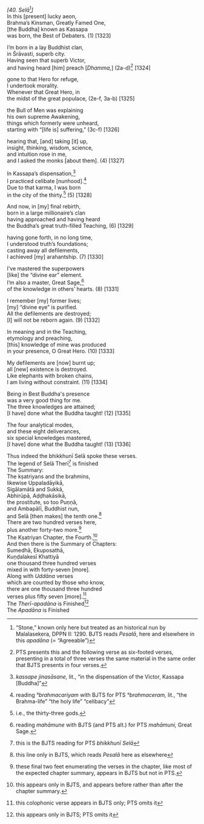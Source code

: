 *\[40. Selā*[^1]*\]*  
In this \[present\] lucky aeon,  
Brahma’s Kinsman, Greatly Famed One,  
\[the Buddha\] known as Kassapa  
was born, the Best of Debaters. (1) \[1323\]

I’m born in a lay Buddhist clan,  
in Śrāvasti, superb city.  
Having seen that superb Victor,  
and having heard \[him\] preach \[*Dhamma,*\] (2a-d)[^2] \[1324\]

gone to that Hero for refuge,  
I undertook morality.  
Whenever that Great Hero, in  
the midst of the great populace, (2e-f, 3a-b) \[1325\]

the Bull of Men was explaining  
his own supreme Awakening,  
things which formerly were unheard,  
starting with “\[life is\] suffering,” (3c-f) \[1326\]

hearing that, \[and\] taking \[it\] up,  
insight, thinking, wisdom, science,  
and intuition rose in me,  
and I asked the monks \[about them\]. (4) \[1327\]

In Kassapa’s dispensation,[^3]  
I practiced celibate \[nunhood\].[^4]  
Due to that karma, I was born  
in the city of the thirty.[^5] (5) \[1328\]

And now, in \[my\] final rebirth,  
born in a large millionaire’s clan  
having approached and having heard  
the Buddha’s great truth-filled Teaching, (6) \[1329\]

having gone forth, in no long time,  
I understood truth’s foundations;  
casting away all defilements,  
I achieved \[my\] arahantship. (7) \[1330\]

I’ve mastered the superpowers  
\[like\] the “divine ear” element.  
I’m also a master, Great Sage,[^6]  
of the knowledge in others’ hearts. (8) \[1331\]

I remember \[my\] former lives;  
\[my\] “divine eye” is purified.  
All the defilements are destroyed;  
\[I\] will not be reborn again. (9) \[1332\]

In meaning and in the Teaching,  
etymology and preaching,  
\[this\] knowledge of mine was produced  
in your presence, O Great Hero. (10) \[1333\]

My defilements are \[now\] burnt up;  
all \[new\] existence is destroyed.  
Like elephants with broken chains,  
I am living without constraint. (11) \[1334\]

Being in Best Buddha's presence  
was a very good thing for me.  
The three knowledges are attained;  
\[I have\] done what the Buddha taught! (12) \[1335\]

The four analytical modes,  
and these eight deliverances,  
six special knowledges mastered,  
\[I have\] done what the Buddha taught! (13) \[1336\]

Thus indeed the bhikkhunī Selā spoke these verses.  
The legend of Selā Therī[^7] is finished  
The Summary:  
The kṣatriyans and the brahmins,  
likewise Uppaladāyikā,  
Sigālamātā and Sukkā,  
Abhirūpā, Aḍḍhakāsikā,  
the prostitute, so too Puṇṇā,  
and Ambapālī, Buddhist nun,  
and Selā \[then makes\] the tenth one.[^8]  
There are two hundred verses here,  
plus another forty-two more.[^9]  
The Kṣatriyan Chapter, the Fourth.[^10]  
And then there is the Summary of Chapters:  
Sumedhā, Ekuposathā,  
Kuṇḍalakesī Khattiyā  
one thousand three hundred verses  
mixed in with forty-seven \[more\].  
Along with *Uddāna* verses  
which are counted by those who know,  
there are one thousand three hundred  
verses plus fifty seven \[more\].[^11]  
The *Therī-apadāna* is Finished[^12]  
The *Apadāna* is Finished

[^1]: “Stone,” known only here but treated as an historical nun by
    Malalasekera, DPPN II: 1290. BJTS reads *Pesalā*, here and elsewhere
    in this *apadāna* (= “Agreeable”)

[^2]: PTS presents this and the following verse as six-footed verses,
    presenting in a total of three verses the same material in the same
    order that BJTS presents in four verses.

[^3]: *kassape jinasāsane,* lit., “in the dispensation of the Victor,
    Kassapa \[Buddha\]”

[^4]: reading *°brahmacariyam* with BJTS for PTS *°brahmaceram,* lit.,
    “the Brahma-life” “the holy life” “celibacy”

[^5]: i.e., the thirty-three gods.

[^6]: reading *mahāmune* with BJTS (and PTS alt.) for PTS *mahāmuni,*
    Great Sage.

[^7]: this is the BJTS reading for PTS *bhikkhunī Selā*

[^8]: this line only in BJTS, which reads *Pesalā* here as elsewhere

[^9]: these final two feet enumerating the verses in the chapter, like
    most of the expected chapter summary, appears in BJTS but not in
    PTS.

[^10]: this appears only in BJTS, and appears before rather than after
    the chapter summary.

[^11]: this colophonic verse appears in BJTS only; PTS omits it

[^12]: this appears only in BJTS; PTS omits it
